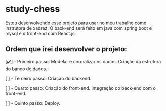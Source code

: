 # study-chess
Estou desenvolvendo esse projeto para usar no meu trabalho como instrutora de xadrez. O back-end será feito em java com spring boot e mysql e o front-end com React.js.

## Ordem que irei desenvolver o projeto:

[✔️] - Primeiro passo:
Modelar e normalizar os dados. Criação da estrutura do banco de dados.

[ ] - Terceiro passo:
Criação do backend.

[ ] - Quarto passo:
Criação do front-end. Integração do back-end com o front-end.

[ ] - Quinto passo:
Deploy.

